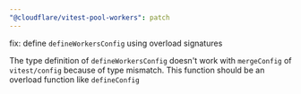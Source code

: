 ```yaml
---
"@cloudflare/vitest-pool-workers": patch
---
```


fix: define `defineWorkersConfig` using overload signatures

The type definition of `defineWorkersConfig` doesn't work with `mergeConfig` of `vitest/config` because of type mismatch.
This function should be an overload function like `defineConfig`
